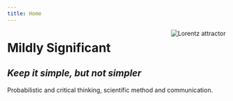 ```yaml
---
title: Home
---
```


[<img src="https://upload.wikimedia.org/wikipedia/commons/f/fb/Lorenz_attractor2.svg" style="max-width:50%;min-width:40px;float:right;" alt="Lorentz attractor" />](https://upload.wikimedia.org/wikipedia/commons/f/fb/Lorenz_attractor2.svg)

# Mildly Significant
## _Keep it simple, but not simpler_

Probabilistic and critical thinking, scientific method and communication.
